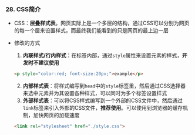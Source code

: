 ### 28. CSS简介

- CSS：**层叠样式表**。网页实际上是一个多层的结构，通过CSS可以分别为网页的每一个层来设置样式，而最终我们能看到的只是网页的最上边一层

- 修改的方式

  1. **内联样式/行内样式**：在标签内部，通过`style`属性来设置元素的样式，**开发时不建议使用**

  ```html
  <p style="color:red; font-size:20px;">example</p>
  ```

  2. **内部样式表**：将样式编写到`head`中的`style`标签里，然后通过CSS选择器来选中元素并为其设置各种样式，可以同时为多个标签设置样式
  3. **外部样式表**：可以将CSS样式编写到一个外部的CSS文件中，然后通过`link`标签来引入外部的CSS文件，**推荐使用**。可以使用到浏览器的缓存机制，加快网页的加载速度

  ```html
  <link rel="stylesheet" href="./style.css">
  ```
